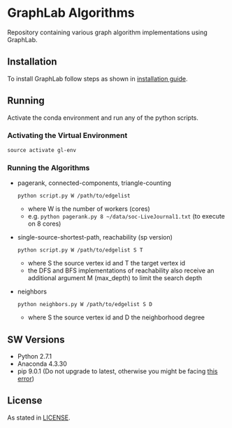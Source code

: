 # GraphLab Algorithms

Repository containing various graph algorithm implementations using GraphLab.

## Installation

To install GraphLab follow steps as shown in [installation guide](https://turi.com/download/install-graphlab-create.html).

## Running

Activate the conda environment and run any of the python scripts.

### Activating the Virtual Environment
```
source activate gl-env
```

### Running the Algorithms 

- pagerank, connected-components, triangle-counting
    ```
    python script.py W /path/to/edgelist
    ```
    * where W is the number of workers (cores)
    * e.g. `python pagerank.py 8 ~/data/soc-LiveJournal1.txt` (to execute on 8 cores)

- single-source-shortest-path, reachability (sp version)
    ```
    python script.py W /path/to/edgelist S T
    ```
    * where S the source vertex id and T the target vertex id
    * the DFS and BFS implementations of reachability also receive an additional argument M (max_depth) to limit the search depth

- neighbors
    ```
    python neighbors.py W /path/to/edgelist S D
    ```
    * where S the source vertex id and D the neighborhood degree

## SW Versions

- Python 2.7.1
- Anaconda 4.3.30
- pip 9.0.1 (Do not upgrade to latest, otherwise you might be facing [this error](https://stackoverflow.com/questions/50129762/graphlab-create-2-1-installation-fails-to-uninstall-certifi-a-distutils-insta))

## License

As stated in [LICENSE](https://github.com/pgogousis/graph-lab-algorithms/blob/master/LICENSE).